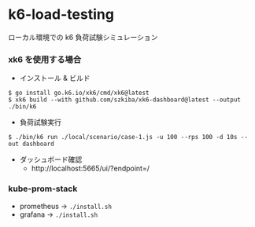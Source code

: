 # k6-load-testing

ローカル環境での k6 負荷試験シミュレーション

### xk6 を使用する場合

- インストール & ビルド

```shell
$ go install go.k6.io/xk6/cmd/xk6@latest
$ xk6 build --with github.com/szkiba/xk6-dashboard@latest --output ./bin/k6
```

- 負荷試験実行

```shell
$ ./bin/k6 run ./local/scenario/case-1.js -u 100 --rps 100 -d 10s --out dashboard
```

- ダッシュボード確認
  - http://localhost:5665/ui/?endpoint=/

### kube-prom-stack

- prometheus -> `./install.sh`
- grafana -> `./install.sh`
